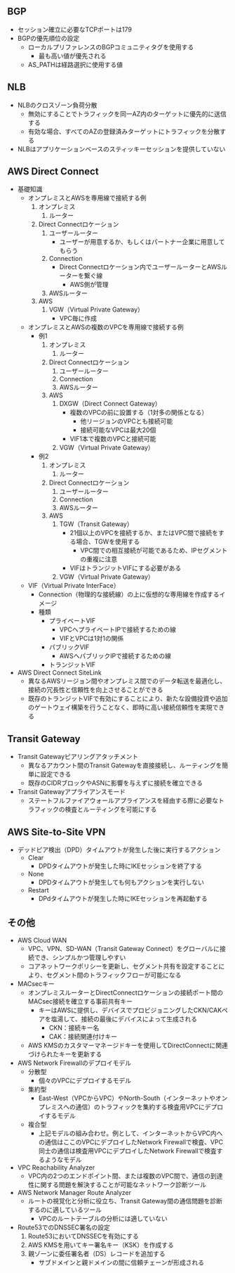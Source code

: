 ## BGP
- セッション確立に必要なTCPポートは179
- BGPの優先順位の設定
    - ローカルプリファレンスのBGPコミュニティタグを使用する
        - 最も高い値が優先される
    - AS_PATHは経路選択に使用する値
## NLB
- NLBのクロスゾーン負荷分散
    - 無効にすることでトラフィックを同一AZ内のターゲットに優先的に送信する
    - 有効な場合、すべてのAZの登録済みターゲットにトラフィックを分散する
- NLBはアプリケーションベースのスティッキーセッションを提供していない
## AWS Direct Connect
- 基礎知識
    - オンプレミスとAWSを専用線で接続する例
        1. オンプレミス
            1. ルーター
        1. Direct Connectロケーション
            1. ユーザールーター
                - ユーザーが用意するか、もしくはパートナー企業に用意してもらう
            1. Connection
                - Direct Connectロケーション内でユーザールーターとAWSルーターを繋ぐ線
                    - AWS側が管理
            1. AWSルーター
        1. AWS
            1. VGW（Virtual Private Gateway）
                - VPC毎に作成
    - オンプレミスとAWSの複数のVPCを専用線で接続する例
        - 例1
            1. オンプレミス
                1. ルーター
            1. Direct Connectロケーション
                1. ユーザールーター
                1. Connection
                1. AWSルーター
            1. AWS
                1. DXGW（Direct Connect Gateway）
                    - 複数のVPCの前に設置する（1対多の関係となる）
                        - 他リージョンのVPCとも接続可能
                        - 接続可能なVPCは最大20個
                    - VIF1本で複数のVPCと接続可能
                1. VGW（Virtual Private Gateway）
        - 例2
            1. オンプレミス
                1. ルーター
            1. Direct Connectロケーション
                1. ユーザールーター
                1. Connection
                1. AWSルーター
            1. AWS
                1. TGW（Transit Gateway）
                    - 21個以上のVPCを接続するか、またはVPC間で接続をする場合、TGWを使用する
                        - VPC間での相互接続が可能であるため、IPセグメントの重複に注意
                    - VIFはトランジットVIFにする必要がある
                1. VGW（Virtual Private Gateway）
    - VIF（Virtual Private InterFace）
        - Connection（物理的な接続線）の上に仮想的な専用線を作成するイメージ
        - 種類
            - プライベートVIF
                - VPCへプライベートIPで接続するための線
                - VIFとVPCは1対1の関係
            - パブリックVIF
                - AWSへパブリックIPで接続するための線
            - トランジットVIF
- AWS Direct Connect SiteLink
    - 異なるAWSリージョン間やオンプレミス間でのデータ転送を最適化し、接続の冗長性と信頼性を向上させることができる
    - 既存のトランジットVIFで有効にすることにより、新たな設備投資や追加のゲートウェイ構築を行うことなく、即時に高い接続信頼性を実現できる
## Transit Gateway
- Transit Gatewayピアリングアタッチメント
    - 異なるアカウント間のTransit Gatewayを直接接続し、ルーティングを簡単に設定できる
    - 既存のCIDRブロックやASNに影響を与えずに接続を確立できる
- Transit Gatewayアプライアンスモード
    - ステートフルファイアウォールアプライアンスを経由する際に必要なトラフィックの検査とルーティングを可能にする
## AWS Site-to-Site VPN
- デッドピア検出（DPD）タイムアウトが発生した後に実行するアクション
    - Clear
        - DPDタイムアウトが発生した時にIKEセッションを終了する
    - None
        - DPDタイムアウトが発生しても何もアクションを実行しない
    - Restart
        - DPdタイムアウトが発生した時にIKEセッションを再起動する
## その他
- AWS Cloud WAN
    - VPC、VPN、SD-WAN（Transit Gateway Connect）をグローバルに接続でき、シンプルかつ管理しやすい
    - コアネットワークポリシーを更新し、セグメント共有を設定することにより、セグメント間のトラフィックフローが可能になる
- MACsecキー
    - オンプレミスルーターとDirectConnectロケーションの接続ポート間のMACsec接続を確立する事前共有キー
        - キーはAWSに提供し、デバイスでプロビジョニングしたCKN/CAKペアを塩湯して、接続の最後にデバイスによって生成される
            - CKN：接続キー名
            - CAK：接続関連付けキー
    - AWS KMSのカスタマーマネージドキーを使用してDirectConnectに関連づけられたキーを更新する
- AWS Network Firewallのデプロイモデル
    - 分散型
        - 個々のVPCにデプロイするモデル
    - 集約型
        - East-West（VPCからVPC）やNorth-South（インターネットやオンプレミスへの通信）のトラフィックを集約する検査用VPCにデプロイするモデル
    - 複合型
        - 上記モデルの組み合わせ。例として、インターネットからVPC内への通信はここのVPCにデプロイしたNetwork Firewallで検査、VPC同士の通信は検査用VPCにデプロイしたNetwork Firewallで検査するようなモデル
- VPC Reachability Analyzer
    - VPC内の2つのエンドポイント間、または複数のVPC間で、通信の到達性に関する問題を解決することが可能なネットワーク診断ツール
- AWS Network Manager Route Analyzer
    - ルートの視覚化と分析に役立ち、Transit Gateway間の通信問題を診断するのに適しているツール
        - VPCのルートテーブルの分析には適していない
- Route53でのDNSSEC署名の設定
    1. Route53においてDNSSECを有効にする
    1. AWS KMSを用いてキー署名キー（KSK）を作成する
    1. 親ゾーンに委任署名者（DS）レコードを追加する
        - サブドメインと親ドメインの間に信頼チェーンが形成される